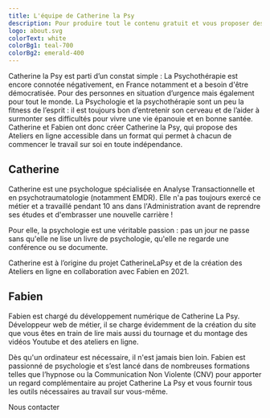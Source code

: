 ```yaml
---
title: L'équipe de Catherine la Psy
description: Pour produire tout le contenu gratuit et vous proposer des Ateliers de Psychologie de qualité en ligne, l’équipe de Catherine la Psy travaille sans relâche par spécialisation.
logo: about.svg
colorText: white
colorBg1: teal-700
colorBg2: emerald-400
---
```


<div class="mb-14 ">
Catherine la Psy est parti d’un constat simple : La Psychothérapie est encore connotée négativement, en France notamment et a besoin d'être démocratisée. Pour des personnes en situation d’urgence mais également pour tout le monde.
La Psychologie et la psychothérapie sont un peu la fitness de l’esprit : il est toujours bon d’entretenir son cerveau et de l’aider à surmonter ses difficultés pour vivre une vie épanouie et en bonne santée.  
Catherine et Fabien ont donc créer Catherine la Psy, qui propose des Ateliers en ligne accessible dans un format qui permet à chacun de commencer le travail sur soi en toute indépendance.
</div>


<person image="cate_portrait.jpg">

## Catherine

Catherine est une psychologue spécialisée en Analyse Transactionnelle et en psychotraumatologie (notamment EMDR).
Elle n'a pas toujours exercé ce métier et a travaillé pendant 10 ans dans l'Administration avant de reprendre ses études et d'embrasser une nouvelle carrière !

Pour elle, la psychologie est une véritable passion : pas un jour ne passe sans qu'elle ne lise un livre de psychologie, qu'elle ne regarde une conférence ou se documente.

Catherine est à l’origine du projet CatherineLaPsy et de la création des Ateliers en ligne en collaboration avec Fabien en 2021.

</person>

<person image="fab_portrait.jpg" side="right">

## Fabien

Fabien est chargé du développement numérique de Catherine La Psy.  
Développeur web de métier, il se charge évidemment de la création du site que vous êtes en train de lire mais aussi du tournage et du montage des vidéos Youtube et des ateliers en ligne.

Dès qu'un ordinateur est nécessaire, il n'est jamais bien loin. Fabien est passionné de psychologie et s’est lancé dans de nombreuses formations telles que l’hypnose ou la Communication Non Violente (CNV) pour apporter un regard complémentaire au projet Catherine La Psy et vous fournir tous les outils nécessaires au travail sur vous-même.

</person>

<div class="text-center">
  <nuxt-link  to="/contact">
    <Btn class="mt-5 mb-4">Nous contacter</Btn>
  </nuxt-link>
</div>
